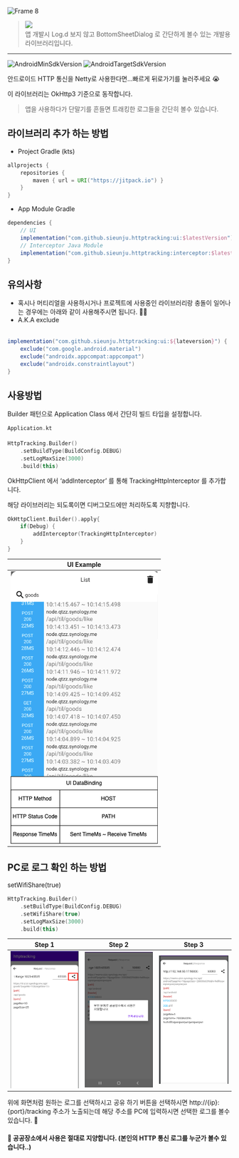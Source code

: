 ![Frame 8](https://github.com/user-attachments/assets/03d5151e-7404-4772-8f33-2dedcb962bd3)
> [![](https://jitpack.io/v/sieunju/httptracking.svg)](https://jitpack.io/#sieunju/httptracking)   
> 앱 개발시 Log.d 보지 않고 BottomSheetDialog 로 간단하게 볼수 있는 개발용 라이브러리입니다.
---
![AndroidMinSdkVersion](https://img.shields.io/badge/minSdkVersion-23-green.svg) ![AndroidTargetSdkVersion](https://img.shields.io/badge/targetSdkVersion-34-brightgreen.svg)

안드로이드 HTTP 통신을 Netty로 사용한다면...빠르게 뒤로가기를 눌러주세요 😭

이 라이브러리는 OkHttp3 기준으로 동작합니다.

> 앱을 사용하다가 단말기를 흔들면 트래킹한 로그들을 간단히 볼수 있습니다.

## 라이브러리 추가 하는 방법

- Project Gradle (kts)

```groovy
allprojects {
    repositories {
        maven { url = URI("https://jitpack.io") }
    }
}
```

- App Module Gradle

```groovy
dependencies {
    // UI
    implementation("com.github.sieunju.httptracking:ui:$latestVersion")
    // Interceptor Java Module
    implementation("com.github.sieunju.httptracking:interceptor:$latestVersion")
}
```

## 유의사항
- 혹시나 머티리얼을 사용하시거나 프로젝트에 사용중인 라이브러리랑 충돌이 일어나는 경우에는 아래와 같이 사용해주시면 됩니다. 🙇‍♂️
- A.K.A exclude
```groovy

implementation("com.github.sieunju.httptracking:ui:${lateversion}") {
    exclude("com.google.android.material")
    exclude("androidx.appcompat:appcompat")
    exclude("androidx.constraintlayout")
}
```

## 사용방법

Builder 패턴으로 Application Class 에서 간단히 빌드 타입을 설정합니다.

```kotlin
Application.kt

HttpTracking.Builder()
    .setBuildType(BuildConfig.DEBUG)
    .setLogMaxSize(3000)
    .build(this)
```

OkHttpClient 에서 ‘addInterceptor’ 를 통해 TrackingHttpInterceptor 를 추가합니다.

해당 라이브러리는 되도록이면 디버그모드에만 처리하도록 지향합니다.

```kotlin
OkHttpClient.Builder().apply{
    if(Debug) {
        addInterceptor(TrackingHttpInterceptor)
    }
}
```

|UI Example|
|:--:|
|![UI](https://raw.githubusercontent.com/sieunju/httptracking/develop/storage/list_example_1.png)|

## PC로 로그 확인 하는 방법

setWifiShare(true)
```kotlin
HttpTracking.Builder()
    .setBuildType(BuildConfig.DEBUG)
    .setWifiShare(true)
    .setLogMaxSize(3000)
    .build(this)
```
|Step 1|Step 2|Step 3|
|--|--|--|
|![Step1](https://raw.githubusercontent.com/sieunju/httptracking/develop/storage/example_wifi_share_1.png)|![Step2](https://raw.githubusercontent.com/sieunju/httptracking/develop/storage/example_wifi_share_2.png)|![Step3](https://raw.githubusercontent.com/sieunju/httptracking/develop/storage/example_wifi_share_3.png)|

위에 화면처럼 원하는 로그를 선택하시고 공유 하기 버튼을 선택하시면 http://{ip}:{port}/tracking 주소가 노출되는데 해당 주소를 PC에 입력하시면 선택한 로그를 볼수 있습니다. 🤩

#### 🙏 공공장소에서 사용은 절대로 지양합니다. (본인의 HTTP 통신 로그를 누군가 볼수 있습니다..)


